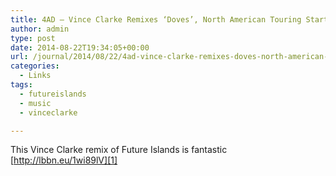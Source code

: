 ```yaml
---
title: 4AD – Vince Clarke Remixes ‘Doves’, North American Touring Starts This Week
author: admin
type: post
date: 2014-08-22T19:34:05+00:00
url: /journal/2014/08/22/4ad-vince-clarke-remixes-doves-north-american-touring-starts-this-week/
categories:
  - Links
tags:
  - futureislands
  - music
  - vinceclarke

---
```

This Vince Clarke remix of Future Islands is fantastic [http://lbbn.eu/1wi89lV][1]

 [1]: http://4ad.com/news/4/8/2014/vinceclarkeremixesdovesnorthamericantouringstartsthisweek